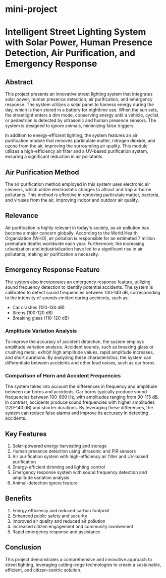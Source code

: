 # mini-project
# Intelligent Street Lighting System with Solar Power, Human Presence Detection, Air Purification, and Emergency Response

## Abstract
This project presents an innovative street lighting system that integrates solar power, human presence detection, air purification, and emergency response. The system utilizes a solar panel to harness energy during the day, which is then stored in a battery for nighttime use. When the sun sets, the streetlight enters a dim mode, conserving energy until a vehicle, cyclist, or pedestrian is detected by ultrasonic and human presence sensors. The system is designed to ignore animals, minimizing false triggers.

In addition to energy-efficient lighting, the system features an air purification module that removes particulate matter, nitrogen dioxide, and ozone from the air, improving the surrounding air quality. This module utilizes a high-efficiency air filter and a UV-based purification system, ensuring a significant reduction in air pollutants.

## Air Purification Method
The air purification method employed in this system uses electronic air cleaners, which utilize electrostatic charges to attract and trap airborne pollutants. This method is effective in removing particulate matter, bacteria, and viruses from the air, improving indoor and outdoor air quality.

## Relevance
Air purification is highly relevant in today's society, as air pollution has become a major concern globally. According to the World Health Organization (WHO), air pollution is responsible for an estimated 7 million premature deaths worldwide each year. Furthermore, the increasing urbanization and industrialization have led to a significant rise in air pollutants, making air purification a necessity.

## Emergency Response Feature
The system also incorporates an emergency response feature, utilizing sound frequency detection to identify potential accidents. The system is calibrated to detect sound frequencies between 100-140 dB, corresponding to the intensity of sounds emitted during accidents, such as:

- Car crashes (120-130 dB)
- Sirens (100-120 dB)
- Breaking glass (110-120 dB)

### Amplitude Variation Analysis
To improve the accuracy of accident detection, the system employs amplitude variation analysis. Accident sounds, such as breaking glass or crushing metal, exhibit high amplitude values, rapid amplitude increases, and short durations. By analyzing these characteristics, the system can differentiate between accidents and other loud noises, such as car horns.

### Comparison of Horn and Accident Frequencies
The system takes into account the differences in frequency and amplitude between car horns and accidents. Car horns typically produce sound frequencies between 100-800 Hz, with amplitudes ranging from 90-115 dB. In contrast, accidents produce sound frequencies with higher amplitudes (120-140 dB) and shorter durations. By leveraging these differences, the system can reduce false alarms and improve its accuracy in detecting accidents.

## Key Features
1. Solar-powered energy harvesting and storage
2. Human presence detection using ultrasonic and PIR sensors
3. Air purification system with high-efficiency air filter and UV-based purification
4. Energy-efficient dimming and lighting control
5. Emergency response system with sound frequency detection and amplitude variation analysis
6. Animal-detection ignore feature

## Benefits
1. Energy efficiency and reduced carbon footprint
2. Enhanced public safety and security
3. Improved air quality and reduced air pollution
4. Increased citizen engagement and community involvement
5. Rapid emergency response and assistance

## Conclusion
This project demonstrates a comprehensive and innovative approach to street lighting, leveraging cutting-edge technologies to create a sustainable, efficient, and citizen-centric solution.

